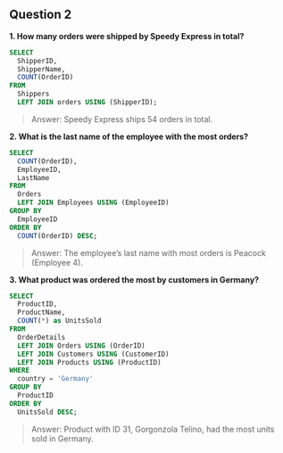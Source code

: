 
## Question 2

**1. How many orders were shipped by Speedy Express in total?**

```sql
SELECT 
  ShipperID, 
  ShipperName, 
  COUNT(OrderID) 
FROM 
  Shippers 
  LEFT JOIN orders USING (ShipperID);
```
> Answer: Speedy Express ships 54 orders in total.

**2. What is the last name of the employee with the most orders?**

```sql
SELECT 
  COUNT(OrderID), 
  EmployeeID, 
  LastName 
FROM 
  Orders 
  LEFT JOIN Employees USING (EmployeeID) 
GROUP BY 
  EmployeeID 
ORDER BY 
  COUNT(OrderID) DESC;
```

> Answer: The employee’s last name with most orders is Peacock (Employee 4).
  
**3. What product was ordered the most by customers in Germany?**
 
```sql 
SELECT 
  ProductID, 
  ProductName, 
  COUNT(*) as UnitsSold 
FROM 
  OrderDetails 
  LEFT JOIN Orders USING (OrderID) 
  LEFT JOIN Customers USING (CustomerID) 
  LEFT JOIN Products USING (ProductID) 
WHERE 
  country = 'Germany' 
GROUP BY 
  ProductID 
ORDER BY 
  UnitsSold DESC;
```
> Answer: Product with ID 31, Gorgonzola Telino, had the most units sold in Germany.
